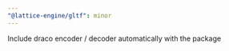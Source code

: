 ```yaml
---
"@lattice-engine/gltf": minor
---
```


Include draco encoder / decoder automatically with the package
